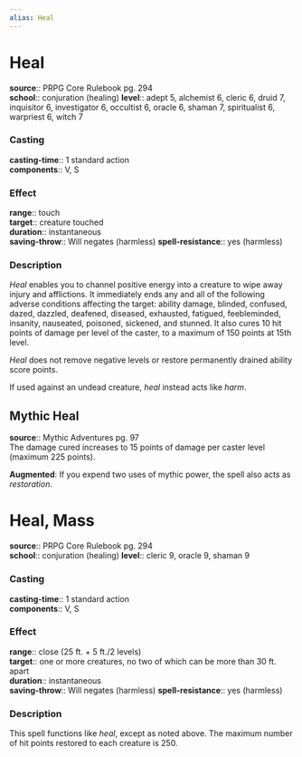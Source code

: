 ```yaml
---
alias: Heal
---
```


# Heal 

**source**:: PRPG Core Rulebook pg. 294  
**school**:: conjuration (healing)
**level**:: adept 5, alchemist 6, cleric 6, druid 7, inquisitor 6, investigator 6, occultist 6, oracle 6, shaman 7, spiritualist 6, warpriest 6, witch 7

### Casting 

**casting-time**:: 1 standard action  
**components**:: V, S

### Effect 

**range**:: touch  
**target**:: creature touched  
**duration**:: instantaneous  
**saving-throw**:: Will negates (harmless)
**spell-resistance**:: yes (harmless)

### Description 

*Heal* enables you to channel positive energy into a creature to wipe away injury and afflictions. It immediately ends any and all of the following adverse conditions affecting the target: ability damage, blinded, confused, dazed, dazzled, deafened, diseased, exhausted, fatigued, feebleminded, insanity, nauseated, poisoned, sickened, and stunned. It also cures 10 hit points of damage per level of the caster, to a maximum of 150 points at 15th level.  
  
*Heal* does not remove negative levels or restore permanently drained ability score points.  
  
If used against an undead creature, *heal* instead acts like *harm*.

## Mythic Heal 

**source**:: Mythic Adventures pg. 97  
The damage cured increases to 15 points of damage per caster level (maximum 225 points).  
  
**Augmented**: If you expend two uses of mythic power, the spell also acts as *restoration*.

# Heal, Mass 

**source**:: PRPG Core Rulebook pg. 294  
**school**:: conjuration (healing)
**level**:: cleric 9, oracle 9, shaman 9

### Casting 

**casting-time**:: 1 standard action  
**components**:: V, S

### Effect 

**range**:: close (25 ft. + 5 ft./2 levels)  
**target**:: one or more creatures, no two of which can be more than 30 ft. apart  
**duration**:: instantaneous  
**saving-throw**:: Will negates (harmless)
**spell-resistance**:: yes (harmless)

### Description 

This spell functions like *heal*, except as noted above. The maximum number of hit points restored to each creature is 250.

